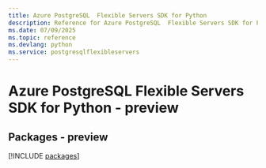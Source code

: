 ```yaml
---
title: Azure PostgreSQL  Flexible Servers SDK for Python
description: Reference for Azure PostgreSQL  Flexible Servers SDK for Python
ms.date: 07/09/2025
ms.topic: reference
ms.devlang: python
ms.service: postgresqlflexibleservers
---
```

# Azure PostgreSQL  Flexible Servers SDK for Python - preview
## Packages - preview
[!INCLUDE [packages](postgresql--flexible-servers-index.md)]